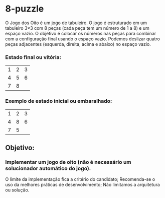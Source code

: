 # 8-puzzle


O Jogo dos Oito é um jogo de tabuleiro. O jogo é estruturado em um tabuleiro 3×3 com 8 peças (cada peça tem um número de 1 a 8) e um espaço vazio. O objetivo é colocar os números nas peças para combinar com a configuração final usando o espaço vazio. Podemos deslizar quatro peças adjacentes (esquerda, direita, acima e abaixo) no espaço vazio.

### Estado final ou vitória:

<table>
  <tr>
    <td>1</td>
    <td>2</td>
    <td>3</td>
  </tr>
  <tr>
    <td>4</td>
    <td>5</td>
    <td>6</td>
  </tr>
  <tr>
    <td>7</td>
    <td>8</td>
    <td></td>
  </tr>
</table>

### Exemplo de estado inicial ou embaralhado:

<table>
  <tr>
    <td>1</td>
    <td>2</td>
    <td>3</td>
  </tr>
  <tr>
    <td>4</td>
    <td>8</td>
    <td>6</td>
  </tr>
  <tr>
    <td>7</td>
    <td>5</td>
    <td></td>
  </tr>
</table>

## Objetivo:

### Implementar um jogo de oito (não é necessário um solucionador automático do jogo).

O limite da implementação fica a critério do candidato;
Recomenda-se o uso da melhores práticas de desenvolvimento;
Não limitamos a arquitetura ou solução.
